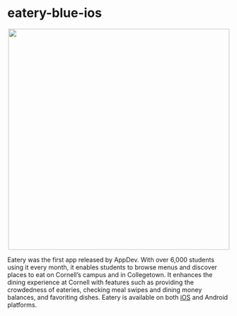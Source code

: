# eatery-blue-ios

<p align="center"><img src=https://raw.githubusercontent.com/cuappdev/eatery-blue-android/main/eatery-blue-banner.png width=500 /></p>

Eatery was the first app released by AppDev.  With over 6,000 students using it every month, it enables students to browse menus and discover places to eat on Cornell’s campus and in Collegetown. It enhances the dining experience at Cornell with features such as providing the crowdedness of eateries, checking meal swipes and dining money balances, and favoriting dishes. Eatery is available on both [iOS](https://github.com/cuappdev/eatery-blue-ios) and Android platforms.
